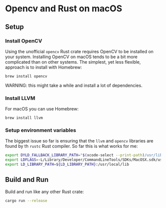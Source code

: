 # Opencv and Rust on macOS

## Setup

### Install OpenCV

Using the unofficial `opencv` Rust crate requires OpenCV to be installed on your system.
Installing OpenCV on macOS tends to be a bit more complicated than on other systems.
The simplest, yet less flexible, approach is to install with Homebrew:
```
brew install opencv
```
WARNING: this might take a while and install a lot of dependencies.

### Install LLVM
For macOS you can use Homebrew:
```
brew install llvm
``` 

### Setup environment variables
The biggest issue so far is ensuring that the `llvm` and `opencv` libraries are found by th `rustc` Rust compiler. So far this is what works for me:

```bash
export DYLD_FALLBACK_LIBRARY_PATH="$(xcode-select --print-path)/usr/lib/"
export LDFLAGS=-L/Library/Developer/CommandLineTools/SDKs/MacOSX.sdk/usr/lib
export LD_LIBRARY_PATH=${LD_LIBRARY_PATH}:/usr/local/lib
```

## Build and Run

Build and run like any other Rust crate:

```bash
cargo run --release
```